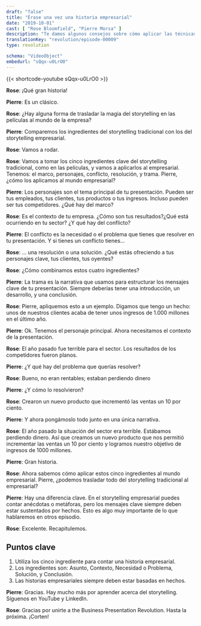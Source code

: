 ```yaml
---
draft: "false"
title: "Érase una vez una historia empresarial"
date: "2019-10-01"
cast: [ "Rose Bloomfield", "Pierre Morsa" ]
description: "Te damos algunos consejos sobre cómo aplicar las técnicas de storytelling en tus presentaciones de negocios"
translationKey: "revolution/episode-00009"
type: revolution

schema: "VideoObject"
embedurl: "sQqx-u0LrO0"
---
```


{{< shortcode-youtube sQqx-u0LrO0 >}} 

**Rose**: ¡Qué gran historia! 
 
**Pierre**: Es un clásico. 
 
**Rose**: ¿Hay alguna forma de trasladar la magia del storytelling en las películas al mundo de la empresa?
 
**Pierre**: Comparemos los ingredientes del storytelling tradicional con los del storytelling empresarial.
 
**Rose**: Vamos a rodar. 
 
**Rose**: Vamos a tomar los cinco ingredientes clave del storytelling tradicional, como en las películas, y vamos a aplicarlos al empresarial. Tenemos: el marco, personajes, conflicto, resolución, y trama. Pierre, ¿cómo los aplicamos al mundo empresarial?
 
**Pierre**: Los personajes son el tema principal de tu presentación. Pueden ser tus empleados, tus clientes, tus productos o tus ingresos. Incluso pueden ser tus competidores. ¿Qué hay del marco?
 
**Rose**: Es el contexto de tu empresa. ¿Cómo son tus resultados?¿Qué está ocurriendo en tu sector? ¿Y qué hay del conflicto?
 
**Pierre**: El conflicto es la necesidad o el problema que tienes que resolver en tu presentación. Y si tienes un conflicto tienes…
 
**Rose**: … una resolución o una solución. ¿Qué estás ofreciendo a tus personajes clave, tus clientes, tus oyentes?
 
**Rose**: ¿Cómo combinamos estos cuatro ingredientes?

**Pierre**: La trama es la narrativa que usamos para estructurar los mensajes clave de tu presentación. Siempre deberías tener una introducción, un desarrollo, y una conclusión.
 
**Rose**: Pierre, apliquemos esto a un ejemplo. Digamos que tengo un hecho: unos de nuestros clientes acaba de tener unos ingresos de 1.000 millones en el último año.
 
**Pierre**: Ok. Tenemos el personaje principal. Ahora necesitamos el contexto de la presentación.
 
**Rose**: El año pasado fue terrible para el sector. Los resultados de los competidores fueron planos.
 
**Pierre**: ¿Y qué hay del problema que querías resolver?
 
**Rose**: Bueno, no eran rentables; estaban perdiendo dinero 
 
**Pierre**: ¿Y cómo lo resolvieron?
 
**Rose**: Crearon un nuevo producto que incrementó las ventas un 10 por ciento.
 
**Pierre**: Y ahora pongámoslo todo junto en una única narrativa.
 
**Rose**: El año pasado la situación del sector era terrible. Estábamos perdiendo dinero. Así que creamos un nuevo producto que nos permitió incrementar las ventas un 10 por ciento y logramos nuestro objetivo de ingresos de 1000 millones. 
 
**Pierre**: Gran historia. 
 
**Rose**: Ahora sabemos cómo aplicar estos cinco ingredientes al mundo empresarial. Pierre, ¿podemos trasladar todo del storytelling tradicional al empresarial?
 
**Pierre**: Hay una diferencia clave. En el storytelling empresarial puedes contar anécdotas o metáforas, pero los mensajes clave siempre deben estar sustentados por hechos. Esto es algo muy importante de lo que hablaremos en otros episodio.
 
**Rose**: Excelente. Recapitulemos. 

## Puntos clave

1. Utiliza los cinco ingrediente para contar una historia empresarial.
2. Los ingredientes son: Asunto, Contexto, Necesidad o Problema, Solución, y Conclusión. 
3. Las historias empresariales siempre deben estar basadas en hechos. 

**Pierre**: Gracias. Hay mucho más por aprender acerca del storytelling. Síguenos en YouTube y LinkedIn.
 
**Rose**: Gracias por unirte a the Business Presentation Revolution. Hasta la próxima. ¡Corten!